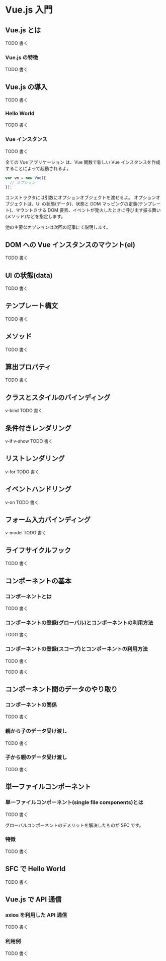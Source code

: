 # Vue.js 入門

## Vue.js とは

TODO 書く

### Vue.js の特徴

TODO 書く

<!-- 以下あたりをいい感じにまとめて書いてください。
学習コストが低い
コンポーネント思考によるUIの構造化
双方向バインディング
仮想DOM
プログレッシブフレームワーク -->

## Vue.js の導入

TODO 書く

<!-- CDNでVue.jsを導入の説明 -->

### Hello World

TODO 書く

<!-- CDNでHello Worldのサンプルコード
dataとv-modelだけのサンプルコードにする
次の章でサンプルコードの解説を行う -->

### Vue インスタンス

TODO 書く

全ての Vue アプリケーション は、Vue 関数で新しい Vue インスタンスを作成することによって起動されるよ。

```javascript
var vm = new Vue({
  // オプション
});
```

コンストラクタには引数にオプションオブジェクトを渡せるよ。
オプションオブジェクトは、UI の状態(データ)、状態と DOM マッピングの定義(テンプレート)、マウントさせる DOM 要素、イベントが発火したときに呼び出す振る舞い(メソッド)などを指定します。

<!-- 上記サンプルコードのdataプロパティとv-modelについて軽く説明する。 -->

他の主要なオプションは次回の記事にて説明します。

## DOM への Vue インスタンスのマウント(el)

<!-- elプロパティについて書く -->

TODO 書く

## UI の状態(data)

<!-- dataプロパティについて書く -->

TODO 書く

## テンプレート構文

<!-- テンプレート構文について書く -->

TODO 書く

## メソッド

<!-- メソッドについて書く -->

TODO 書く

## 算出プロパティ

<!-- 算出プロパティについて書く -->

TODO 書く

## クラスとスタイルのバインディング

v-bind
TODO 書く

## 条件付きレンダリング

v-if
v-show
TODO 書く

## リストレンダリング

v-for
TODO 書く

## イベントハンドリング

v-on
TODO 書く

## フォーム入力バインディング

v-model
TODO 書く

## ライフサイクルフック

<!-- 全部書く -->

TODO 書く

## コンポーネントの基本

### コンポーネントとは

<!-- コンポーネントについて書く -->

TODO 書く

### コンポーネントの登録(グローバル)とコンポーネントの利用方法

<!-- Vue.component()でコンポーネントを登録する方法を書く。
単一ファイルコンポーネント形式は後ほどの記事で書くのでここでは触れない。 -->

<!-- コンポーネントを利用する方法を書 -->

TODO 書く

### コンポーネントの登録(スコープ)とコンポーネントの利用方法

<!-- スコープを切ってコンポーネントを登録する方法を書く。 -->

TODO 書く

<!-- コンポーネントを利用する方法を書く -->

TODO 書く

## コンポーネント間のデータのやり取り

### コンポーネントの関係

<!-- 親子関係があるということをコード付きで説明する -->

TODO 書く

<!-- event up props down -->

### 親から子のデータ受け渡し

<!-- props -->

TODO 書く

### 子から親のデータ受け渡し

<!-- event -->

TODO 書く

## 単一ファイルコンポーネント

### 単一ファイルコンポーネント(single file components)とは

<!-- 単一ファイルコンポーネントは以下SFCと略します。 -->

TODO 書く

<!-- グローバルコンポーネントのデメリットを書きだす。 -->

グローバルコンポーネントのデメリットを解決したものが SFC です。

### 特徴

<!-- HTML、CSS、JavaScriptを一つのファイルに記述して「.vue」という拡張子をつけものです。 -->
<!-- 独自形式なため、Webpackなどのモジュールバンドラーを利用して、実行前にJavaScriptに変換する必要があります。 -->

<!-- その他特徴を列挙する -->

TODO 書く

## SFC で Hello World

<!-- Webpackを利用してHelloWorldを出す。（可能な限り最小のコード） -->

TODO 書く

## Vue.js で API 通信

### axios を利用した API 通信

<!-- axiosの説明 -->

TODO 書く

### 利用例

<!-- new Vue()で利用した例を簡単なサンプルコードにする -->
<!-- mountedで非同期通信するという説明も書く -->

TODO 書く
